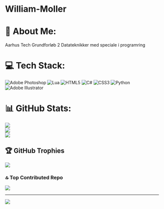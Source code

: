 # William-Moller
# 💫 About Me:
Aarhus Tech
Grundforløb 2 Datateknikker med speciale i programring 


# 💻 Tech Stack:
![Adobe Photoshop](https://img.shields.io/badge/adobe%20photoshop-%2331A8FF.svg?style=for-the-badge&logo=adobe%20photoshop&logoColor=white) ![Lua](https://img.shields.io/badge/lua-%232C2D72.svg?style=for-the-badge&logo=lua&logoColor=white) ![HTML5](https://img.shields.io/badge/html5-%23E34F26.svg?style=for-the-badge&logo=html5&logoColor=white) ![C#](https://img.shields.io/badge/c%23-%23239120.svg?style=for-the-badge&logo=csharp&logoColor=white) ![CSS3](https://img.shields.io/badge/css3-%231572B6.svg?style=for-the-badge&logo=css3&logoColor=white) ![Python](https://img.shields.io/badge/python-3670A0?style=for-the-badge&logo=python&logoColor=ffdd54) ![Adobe Illustrator](https://img.shields.io/badge/adobe%20illustrator-%23FF9A00.svg?style=for-the-badge&logo=adobe%20illustrator&logoColor=white)
# 📊 GitHub Stats:
![](https://github-readme-stats.vercel.app/api?username=wjqm333&theme=dark&hide_border=false&include_all_commits=false&count_private=false)<br/>
![](https://github-readme-streak-stats.herokuapp.com/?user=wjqm333&theme=dark&hide_border=false)<br/>
![](https://github-readme-stats.vercel.app/api/top-langs/?username=wjqm333&theme=dark&hide_border=false&include_all_commits=false&count_private=false&layout=compact)

## 🏆 GitHub Trophies
![](https://github-profile-trophy.vercel.app/?username=wjqm333&theme=radical&no-frame=false&no-bg=true&margin-w=4)

### 🔝 Top Contributed Repo
![](https://github-contributor-stats.vercel.app/api?username=wjqm333&limit=5&theme=dark&combine_all_yearly_contributions=true)

---
[![](https://visitcount.itsvg.in/api?id=wjqm333&icon=0&color=0)](https://visitcount.itsvg.in)

<!-- Proudly created with GPRM ( https://gprm.itsvg.in ) -->

